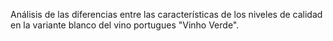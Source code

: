Análisis de las diferencias entre las características de los niveles de calidad en la variante blanco 
del vino portugues "Vinho Verde".

